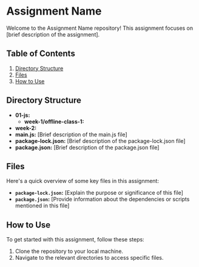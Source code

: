 # Assignment Name

Welcome to the Assignment Name repository! This assignment focuses on [brief description of the assignment].

## Table of Contents

1. [Directory Structure](#directory-structure)
2. [Files](#files)
3. [How to Use](#how-to-use)

## Directory Structure

- **01-js:** 
  - **week-1/offline-class-1:** 
- **week-2:**
- **main.js:** [Brief description of the main.js file]
- **package-lock.json:** [Brief description of the package-lock.json file]
- **package.json:** [Brief description of the package.json file]

## Files

Here's a quick overview of some key files in this assignment:

- **`package-lock.json`:** [Explain the purpose or significance of this file]
- **`package.json`:** [Provide information about the dependencies or scripts mentioned in this file]

## How to Use

To get started with this assignment, follow these steps:

1. Clone the repository to your local machine.
2. Navigate to the relevant directories to access specific files.

